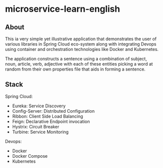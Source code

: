 # microservice-learn-english

## About
This ia very simple yet illustrative application that demonstrates the user of various libraries in Spring Cloud eco-system along with integrating Devops using container and orchestration technologies like Docker and Kubernetes. 

The application constructs a sentence using a combination of subject, noun, article, verb, adjective with each of these entities picking a word at random from their own properties file that aids in forming a sentence. 

## Stack
Spring Cloud:
 - Eureka: Service Discovery
 - Config-Server: Distributed Configuration
 - Ribbon: Client Side Load Balancing
 - Feign: Declarative Endpoint invocation
 - Hystrix: Circuit Breaker
 - Turbine: Service Monitoring
 
Devops:
 - Docker
 - Docker Compose
 - Kubernetes
